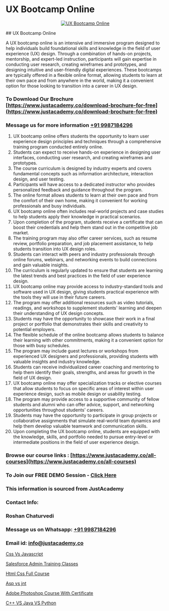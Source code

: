 # UX Bootcamp Online

<p align="center">
  <a href="https://justacademy.co/all-courses">
    <img src="https://ibb.co/CngWr2j" alt="UX Bootcamp Online">
  </a>
</p>
## UX Bootcamp Online

A UX bootcamp online is an intensive and immersive program designed to help individuals build foundational skills and knowledge in the field of user experience (UX) design. Through a combination of hands-on projects, mentorship, and expert-led instruction, participants will gain expertise in conducting user research, creating wireframes and prototypes, and designing intuitive and user-friendly digital experiences. These bootcamps are typically offered in a flexible online format, allowing students to learn at their own pace and from anywhere in the world, making it a convenient option for those looking to transition into a career in UX design.
### To Download Our Brochure [https://www.justacademy.co/download-brochure-for-free](https://www.justacademy.co/download-brochure-for-free)
### Message us for more information [+91 9987184296](https://api.whatsapp.com/send?phone=919987184296)
1) UX bootcamp online offers students the opportunity to learn user experience design principles and techniques through a comprehensive training program conducted entirely online.
2) Students can expect to receive hands-on experience in designing user interfaces, conducting user research, and creating wireframes and prototypes.
3) The course curriculum is designed by industry experts and covers fundamental concepts such as information architecture, interaction design, and user testing.
4) Participants will have access to a dedicated instructor who provides personalized feedback and guidance throughout the program.
5) The online format allows students to learn at their own pace and from the comfort of their own home, making it convenient for working professionals and busy individuals.
6) UX bootcamp online often includes real-world projects and case studies to help students apply their knowledge in practical scenarios.
7) Upon completion of the program, students receive a certificate that can boost their credentials and help them stand out in the competitive job market.
8) The training program may also offer career services, such as resume review, portfolio preparation, and job placement assistance, to help students transition into UX design roles.
9) Students can interact with peers and industry professionals through online forums, webinars, and networking events to build connections and gain valuable insights.
10) The curriculum is regularly updated to ensure that students are learning the latest trends and best practices in the field of user experience design.
11) UX bootcamp online may provide access to industry-standard tools and software used in UX design, giving students practical experience with the tools they will use in their future careers.
12) The program may offer additional resources such as video tutorials, readings, and workshops to supplement students' learning and deepen their understanding of UX design concepts.
13) Students may have the opportunity to showcase their work in a final project or portfolio that demonstrates their skills and creativity to potential employers.
14) The flexible schedule of the online bootcamp allows students to balance their learning with other commitments, making it a convenient option for those with busy schedules.
15) The program may include guest lectures or workshops from experienced UX designers and professionals, providing students with valuable insights and industry knowledge.
16) Students can receive individualized career coaching and mentoring to help them identify their goals, strengths, and areas for growth in the field of UX design.
17) UX bootcamp online may offer specialization tracks or elective courses that allow students to focus on specific areas of interest within user experience design, such as mobile design or usability testing.
18) The program may provide access to a supportive community of fellow students and alumni who can offer advice, support, and networking opportunities throughout students' careers.
19) Students may have the opportunity to participate in group projects or collaborative assignments that simulate real-world team dynamics and help them develop valuable teamwork and communication skills.
20) Upon completing the UX bootcamp online, students are equipped with the knowledge, skills, and portfolio needed to pursue entry-level or intermediate positions in the field of user experience design.

### Browse our course links : [https://www.justacademy.co/all-courses](https://www.justacademy.co/all-courses) 
### To Join our FREE DEMO Session - [Click Here](https://www.justacademy.co/register-for-course-demo)


### This information is sourced from JustAcademy
### Contact Info:
### Roshan Chaturvedi
### Message us on Whatsapp: [+91 9987184296](https://api.whatsapp.com/send?phone=919987184296)
### Email id: [info@justacademy.co](mailto:info@justacademy.co)
                
[Css Vs Javascript](https://www.linkedin.com/pulse/css-vs-javascript-justacademy-ponuc?trackingId=zKdwcZycw6l9PEl0l7K3HA%3D%3D&lipi=urn%3Ali%3Apage%3Ad_flagship3_company_admin%3BtwB7D7uTSjygLpECXwvsug%3D%3D)

[Salesforce Admin Training Classes](https://www.linkedin.com/pulse/salesforce-admin-training-classes-justacademy-qrmtc?trackingId=zQtV0sfxXsKbk9vTPiLhxQ%3D%3D&lipi=urn%3Ali%3Apage%3Ad_flagship3_company_admin%3B1%2Fxl0s9nR82%2ByDHotTO0eg%3D%3D)

[Html Css Full Course](https://medium.com/@surajvaishnav5015/html-css-full-course-b5136eedb202)

[Asp vs jnt](https://medium.com/@negishivu99/asp-vs-jnt-237145b603b4)

[Adobe Photoshop Course With Certificate](https://justacademyin.github.io/justacademy/adobe-photoshop-course-with-certificate)

[C++ VS Java VS Python](https://justacademyin.github.io/justacademy/c++-vs-java-vs-python)

